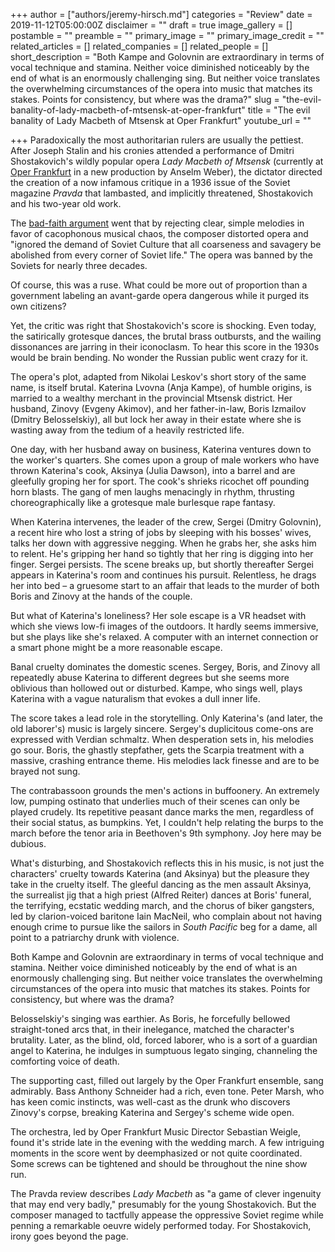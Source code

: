+++
author = ["authors/jeremy-hirsch.md"]
categories = "Review"
date = 2019-11-12T05:00:00Z
disclaimer = ""
draft = true
image_gallery = []
postamble = ""
preamble = ""
primary_image = ""
primary_image_credit = ""
related_articles = []
related_companies = []
related_people = []
short_description = "Both Kampe and Golovnin are extraordinary in terms of vocal technique and stamina. Neither voice diminished noticeably by the end of what is an enormously challenging sing. But neither voice translates the overwhelming circumstances of the opera into music that matches its stakes. Points for consistency, but where was the drama?"
slug = "the-evil-banality-of-lady-macbeth-of-mtsensk-at-oper-frankfurt"
title = "The evil banality of Lady Macbeth of Mtsensk at Oper Frankfurt"
youtube_url = ""

+++
Paradoxically the most authoritarian rulers are usually the pettiest. After Joseph Stalin and his cronies attended a performance of Dmitri Shostakovich's wildly popular opera _Lady Macbeth of Mtsensk_ (currently at [Oper Frankfurt](/scene/companies/oper-frankfurt/) in a new production by Anselm Weber), the dictator directed the creation of a now infamous critique in a 1936 issue of the Soviet magazine _Pravda_ that lambasted, and implicitly threatened, Shostakovich and his two-year old work.

The [bad-faith argument](https://sutalkmusic.files.wordpress.com/2012/11/muddle-instead-of-music.pdf) went that by rejecting clear, simple melodies in favor of cacophonous musical chaos, the composer distorted opera and "ignored the demand of Soviet Culture that all coarseness and savagery be abolished from every corner of Soviet life." The opera was banned by the Soviets for nearly three decades.

Of course, this was a ruse. What could be more out of proportion than a government labeling an avant-garde opera dangerous while it purged its own citizens?

Yet, the critic was right that Shostakovich's score is shocking. Even today, the satirically grotesque dances, the brutal brass outbursts, and the wailing dissonances are jarring in their iconoclasm. To hear this score in the 1930s would be brain bending. No wonder the Russian public went crazy for it.

The opera's plot, adapted from Nikolai Leskov's short story of the same name, is itself brutal. Katerina Lvovna (Anja Kampe), of humble origins, is married to a wealthy merchant in the provincial Mtsensk district. Her husband, Zinovy (Evgeny Akimov), and her father-in-law, Boris Izmailov (Dmitry Belosselskiy), all but lock her away in their estate where she is wasting away from the tedium of a heavily restricted life.

One day, with her husband away on business, Katerina ventures down to the worker's quarters. She comes upon a group of male workers who have thrown Katerina's cook, Aksinya (Julia Dawson), into a barrel and are gleefully groping her for sport. The cook's shrieks ricochet off pounding horn blasts. The gang of men laughs menacingly in rhythm, thrusting choreographically like a grotesque male burlesque rape fantasy.

When Katerina intervenes, the leader of the crew, Sergei (Dmitry Golovnin), a recent hire who lost a string of jobs by sleeping with his bosses' wives, talks her down with aggressive negging. When he grabs her, she asks him to relent. He's gripping her hand so tightly that her ring is digging into her finger. Sergei persists. The scene breaks up, but shortly thereafter Sergei appears in Katerina's room and continues his pursuit. Relentless, he drags her into bed – a gruesome start to an affair that leads to the murder of both Boris and Zinovy at the hands of the couple.

But what of Katerina's loneliness? Her sole escape is a VR headset with which she views low-fi images of the outdoors. It hardly seems immersive, but she plays like she's relaxed. A computer with an internet connection or a smart phone might be a more reasonable escape.

Banal cruelty dominates the domestic scenes. Sergey, Boris, and Zinovy all repeatedly abuse Katerina to different degrees but she seems more oblivious than hollowed out or disturbed. Kampe, who sings well, plays Katerina with a vague naturalism that evokes a dull inner life.

The score takes a lead role in the storytelling. Only Katerina's (and later, the old laborer's) music is largely sincere. Sergey's duplicitous come-ons are expressed with Verdian schmaltz. When desperation sets in, his melodies go sour. Boris, the ghastly stepfather, gets the Scarpia treatment with a massive, crashing entrance theme. His melodies lack finesse and are to be brayed not sung.

The contrabassoon grounds the men's actions in buffoonery. An extremely low, pumping ostinato that underlies much of their scenes can only be played crudely. Its repetitive peasant dance marks the men, regardless of their social status, as bumpkins. Yet, I couldn't help relating the burps to the march before the tenor aria in Beethoven's 9th symphony. Joy here may be dubious.

What's disturbing, and Shostakovich reflects this in his music, is not just the characters' cruelty towards Katerina (and Aksinya) but the pleasure they take in the cruelty itself. The gleeful dancing as the men assault Aksinya, the surrealist jig that a high priest (Alfred Reiter) dances at Boris' funeral, the terrifying, ecstatic wedding march, and the chorus of biker gangsters, led by clarion-voiced baritone Iain MacNeil, who complain about not having enough crime to pursue like the sailors in _South Pacific_ beg for a dame, all point to a patriarchy drunk with violence.

Both Kampe and Golovnin are extraordinary in terms of vocal technique and stamina. Neither voice diminished noticeably by the end of what is an enormously challenging sing. But neither voice translates the overwhelming circumstances of the opera into music that matches its stakes. Points for consistency, but where was the drama?

Belosselskiy's singing was earthier. As Boris, he forcefully bellowed straight-toned arcs that, in their inelegance, matched the character's brutality. Later, as the blind, old, forced laborer, who is a sort of a guardian angel to Katerina, he indulges in sumptuous legato singing, channeling the comforting voice of death.

The supporting cast, filled out largely by the Oper Frankfurt ensemble, sang admirably. Bass Anthony Schneider had a rich, even tone. Peter Marsh, who has keen comic instincts, was well-cast as the drunk who discovers Zinovy's corpse, breaking Katerina and Sergey's scheme wide open.

The orchestra, led by Oper Frankfurt Music Director Sebastian Weigle, found it's stride late in the evening with the wedding march. A few intriguing moments in the score went by deemphasized or not quite coordinated. Some screws can be tightened and should be throughout the nine show run.

The Pravda review describes _Lady Macbeth_ as "a game of clever ingenuity that may end very badly," presumably for the young Shostakovich. But the composer managed to tactfully appease the oppressive Soviet regime while penning a remarkable oeuvre widely performed today. For Shostakovich, irony goes beyond the page.